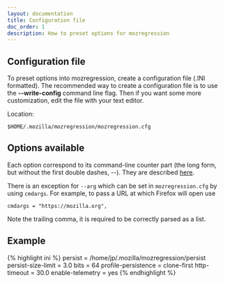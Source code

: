 ```yaml
---
layout: documentation
title: Configuration file
doc_order: 1
description: How to preset options for mozregression
---
```


## Configuration file
To preset options into mozregression, create a configuration file (.INI formatted).
The recommended way to create a configuration file is to use the **-\-write-config**
command line flag. Then if you want some more customization, edit the file with
your text editor.

Location:

    $HOME/.mozilla/mozregression/mozregression.cfg

## Options available
Each option correspond to its command-line counter part (the long form,
but without the first double dashes, -\-). They are described [here](usage.html).

There is an exception for `--arg` which can be set in `mozregression.cfg` by using `cmdargs`.
For example, to pass a URL at which Firefox will open use
```
cmdargs = "https://mozilla.org",
```
Note the trailing comma, it is required to be correctly parsed as a list.

## Example

{% highlight ini %}
persist = /home/jp/.mozilla/mozregression/persist
persist-size-limit = 3.0
bits = 64
profile-persistence = clone-first
http-timeout = 30.0
enable-telemetry = yes
{% endhighlight %}
